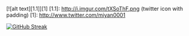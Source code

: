 [![alt text][1.1]][1]
[1.1]: http://i.imgur.com/tXSoThF.png (twitter icon with padding)
[1]: http://www.twitter.com/miyan0001

[![GitHub Streak](https://streak-stats.demolab.com?user=Miyan0001)](https://git.io/streak-stats)
